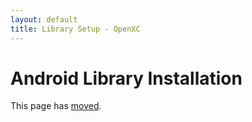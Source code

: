 ```yaml
---
layout: default
title: Library Setup - OpenXC
---
```


<div class="page-header">
    <h1>Android Library Installation</h1>
</div>

This page has [moved](/getting-started/library-installation.html).
